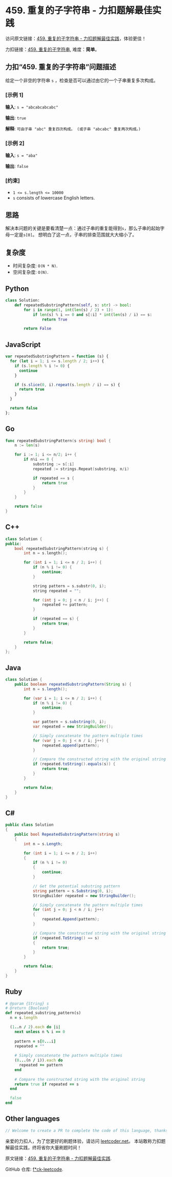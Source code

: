 # 459. 重复的子字符串 - 力扣题解最佳实践

访问原文链接：[459. 重复的子字符串 - 力扣题解最佳实践](https://leetcoder.net/zh/leetcode/459-repeated-substring-pattern)，体验更佳！

力扣链接：[459. 重复的子字符串](https://leetcode.cn/problems/repeated-substring-pattern), 难度：**简单**。

## 力扣“459. 重复的子字符串”问题描述

给定一个非空的字符串 `s` ，检查是否可以通过由它的一个子串重复多次构成。

### [示例 1]

**输入**: `s = "abcabcabcabc"`

**输出**: `true`

**解释**: `可由子串 "abc" 重复四次构成。 (或子串 "abcabc" 重复两次构成。)`

### [示例 2]

**输入**: `s = "aba"`

**输出**: `false`

### [约束]

- `1 <= s.length <= 10000`
- `s` consists of lowercase English letters.

## 思路

解决本问题的关键是要看清楚一点：通过子串的重复能得到`s`，那么子串的起始字母一定是`s[0]`。
想明白了这一点，子串的排查范围就大大缩小了。

## 复杂度

- 时间复杂度: `O(N * N)`.
- 空间复杂度: `O(N)`.

## Python

```python
class Solution:
    def repeatedSubstringPattern(self, s: str) -> bool:
        for i in range(1, int(len(s) / 2) + 1):
            if len(s) % i == 0 and s[:i] * int(len(s) / i) == s:
                return True

        return False
```

## JavaScript

```javascript
var repeatedSubstringPattern = function (s) {
  for (let i = 1; i <= s.length / 2; i++) {
    if (s.length % i != 0) {
      continue
    }

    if (s.slice(0, i).repeat(s.length / i) == s) {
      return true
    }
  }

  return false
};
```

## Go

```go
func repeatedSubstringPattern(s string) bool {
    n := len(s)

    for i := 1; i <= n/2; i++ {
        if n%i == 0 {
            substring := s[:i]
            repeated := strings.Repeat(substring, n/i)

            if repeated == s {
                return true
            }
        }
    }

    return false
}
```

## C++

```cpp
class Solution {
public:
    bool repeatedSubstringPattern(string s) {
        int n = s.length();

        for (int i = 1; i <= n / 2; i++) {
            if (n % i != 0) {
                continue;
            }

            string pattern = s.substr(0, i);
            string repeated = "";

            for (int j = 0; j < n / i; j++) {
                repeated += pattern;
            }

            if (repeated == s) {
                return true;
            }
        }

        return false;
    }
};
```

## Java

```java
class Solution {
    public boolean repeatedSubstringPattern(String s) {
        int n = s.length();

        for (var i = 1; i <= n / 2; i++) {
            if (n % i != 0) {
                continue;
            }

            var pattern = s.substring(0, i);
            var repeated = new StringBuilder();

            // Simply concatenate the pattern multiple times
            for (var j = 0; j < n / i; j++) {
                repeated.append(pattern);
            }

            // Compare the constructed string with the original string
            if (repeated.toString().equals(s)) {
                return true;
            }
        }

        return false;
    }
}
```

## C#

```csharp
public class Solution
{
    public bool RepeatedSubstringPattern(string s)
    {
        int n = s.Length;

        for (int i = 1; i <= n / 2; i++)
        {
            if (n % i != 0)
            {
                continue;
            }

            // Get the potential substring pattern
            string pattern = s.Substring(0, i);
            StringBuilder repeated = new StringBuilder();

            // Simply concatenate the pattern multiple times
            for (int j = 0; j < n / i; j++)
            {
                repeated.Append(pattern);
            }

            // Compare the constructed string with the original string
            if (repeated.ToString() == s)
            {
                return true;
            }
        }

        return false;
    }
}
```

## Ruby

```ruby
# @param {String} s
# @return {Boolean}
def repeated_substring_pattern(s)
  n = s.length

  (1..n / 2).each do |i|
    next unless n % i == 0
    
    pattern = s[0...i]
    repeated = ""
    
    # Simply concatenate the pattern multiple times
    (0...(n / i)).each do
      repeated += pattern
    end
    
    # Compare the constructed string with the original string
    return true if repeated == s
  end

  false
end
```

## Other languages

```java
// Welcome to create a PR to complete the code of this language, thanks!
```

亲爱的力扣人，为了您更好的刷题体验，请访问 [leetcoder.net](https://leetcoder.net/zh)。
本站敢称力扣题解最佳实践，终将省你大量刷题时间！

原文链接：[459. 重复的子字符串 - 力扣题解最佳实践](https://leetcoder.net/zh/leetcode/459-repeated-substring-pattern).

GitHub 仓库: [f*ck-leetcode](https://github.com/fuck-leetcode/fuck-leetcode).

